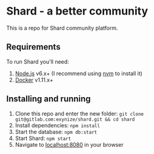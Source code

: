Shard - a better community
===========================

This is a repo for Shard community platform.

## Requirements

To run Shard you'll need:

1. [Node.js](https://nodejs.org/en/) v6.x+ (I recommend using [nvm](https://github.com/creationix/nvm) to install it)
2. [Docker](https://docker.com/) v1.11.x+

## Installing and running

1. Clone this repo and enter the new folder: `git clone git@gitlab.com:exynize/shard.git && cd shard`
2. Install dependencies: `npm install`
3. Start the database: `npm db:start`
4. Start Shard: `npm start`
5. Navigate to [localhost:8080](http://localhost:8080) in your browser
